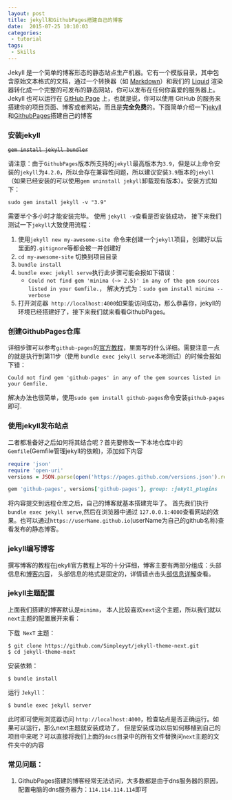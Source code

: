 ```yaml
---
layout: post
title: jekyll和GithubPages搭建自己的博客
date:  2015-07-25 10:10:03
categories:
 - tutorial
tags:
 - Skills
---
```


Jekyll 是一个简单的博客形态的静态站点生产机器。它有一个模版目录，其中包含原始文本格式的文档，通过一个转换器（如 [Markdown](http://daringfireball.net/projects/markdown/)）和我们的 [Liquid](https://github.com/Shopify/liquid/wiki) 渲染器转化成一个完整的可发布的静态网站，你可以发布在任何你喜爱的服务器上。Jekyll 也可以运行在 [GitHub Page](http://pages.github.com/) 上，也就是说，你可以使用 GitHub 的服务来搭建你的项目页面、博客或者网站，而且是**完全免费**的。下面简单介绍一下[jekyll](http://jekyllcn.com)和[GithubPages](https://pages.github.com)搭建自己的博客

### 安装jekyll

~~`gem install jekyll bundler`~~

请注意：由于`GithubPages`版本所支持的`jekyll`最高版本为`3.9`，但是以上命令安装的`jekyll`为`4.2.0`，所以会存在兼容性问题，所以建议安装`3.9`版本的`jekyll`（如果已经安装的可以使用`gem uninstall jekyll`卸载现有版本）。安装方式如下：

`sudo gem install jekyll -v "3.9"`

需要半个多小时才能安装完毕。 使用 `jekyll -v`查看是否安装成功， 接下来我们测试一下`jekyll`大致使用流程：

1. 使用`jekyll new my-awesome-site `命令来创建一个`jekyll`项目，创建好以后里面的`.gitignore`等都会被一并创建好
2. `cd my-awesome-site` 切换到项目目录
3. `bundle install`
4. `bundle exec jekyll serve`执行此步骤可能会报如下错误：
   - `Could not find gem 'minima (~> 2.5)' in any of the gem sources listed in your Gemfile.`， 解决方式为：`sudo gem install minima --verbose` 
5. 打开浏览器` http://localhost:4000`如果能访问成功，那么恭喜你，jekyll的环境已经搭建好了，接下来我们就来看看GithubPages。

### 创建GithubPages仓库

详细步骤可以参考`github-pages`的[官方教程](https://docs.github.com/en/github/working-with-github-pages/creating-a-github-pages-site-with-jekyll#creating-your-site)，里面写的什么详细。需要注意一点的就是执行到第11步（使用 `bundle exec jekyll serve`本地测试）的时候会报如下错：

`Could not find gem 'github-pages' in any of the gem sources listed in your Gemfile.`

解决办法也很简单，使用`sudo gem install github-pages`命令安装`github-pages`即可.

### 使用jekyll发布站点

二者都准备好之后如何将其结合呢？首先要修改一下本地仓库中的`Gemfile`(Gemfile管理jekyll的依赖)，添加如下内容

```ruby
require 'json'
require 'open-uri'
versions = JSON.parse(open('https://pages.github.com/versions.json').read)

gem 'github-pages', versions['github-pages'], group: :jekyll_plugins


```

将内容提交到远程仓库之后，自己的博客就基本搭建完毕了。 首先我们执行 `bundle exec jekyll serve`,然后在浏览器中通过 `127.0.0.1:4000`查看网站的效果。也可以通过`https://userName.github.io`(userName为自己的github名称)查看发布的静态博客。

### jekyll编写博客

撰写博客的教程在jekyll官方教程上写的十分详细，博客主要有两部分组成：头部信息和[博客内容](http://jekyllcn.com/docs/posts/)， 头部信息的格式是固定的，详情请点击头[部信息详解](http://jekyllcn.com/docs/frontmatter/)查看。

### jekyll主题配置

上面我们搭建的博客默认是`minima`， 本人比较喜欢`next`这个主题，所以我们就以`next`主题的配置展开来看：

下载` NexT` 主题：

```
$ git clone https://github.com/Simpleyyt/jekyll-theme-next.git
$ cd jekyll-theme-next
```

安装依赖：

```
$ bundle install
```

运行 `Jekyll`：

```
$ bundle exec jekyll server
```

此时即可使用浏览器访问 `http://localhost:4000`，检查站点是否正确运行。如果可以运行，那么next主题就安装成功了， 但是安装成功以后如何移植到自己的项目中来呢？可以直接将我们上面的`docs`目录中的所有文件替换问`next`主题的文件夹中的内容



### 常见问题：

1. GithubPages搭建的博客经常无法访问，大多数都是由于dns服务器的原因，配置电脑的dns服务器为：`114.114.114.114`即可

